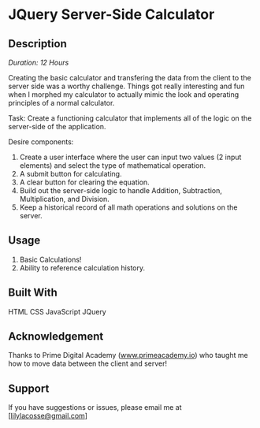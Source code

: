 # JQuery Server-Side Calculator

## Description

_Duration: 12 Hours_

Creating the basic calculator and transfering the data from the client to the server side was a worthy challenge. 
Things got really interesting and fun when I morphed my calculator to actually mimic the look and operating principles of a normal calculator. 

Task: Create a functioning calculator that implements all of the logic on the server-side of the application. 

Desire components:
1. Create a user interface where the user can input two values (2 input elements) and select the type of mathematical operation. 
2. A submit button for calculating. 
3. A clear button for clearing the equation. 
4. Build out the server-side logic to handle Addition, Subtraction, Multiplication, and Division. 
5. Keep a historical record of all math operations and solutions on the server. 

## Usage

1. Basic Calculations! 
2. Ability to reference calculation history. 

## Built With

HTML
CSS
JavaScript
JQuery

## Acknowledgement

Thanks to Prime Digital Academy (www.primeacademy.io) who taught me how to move data between the client and server!

## Support

If you have suggestions or issues, please email me at [lilylacosse@gmail.com]
